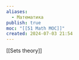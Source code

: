 ```yaml
---
aliases:
  - Математика
publish: true
moc: "[[51 Math MOC]]"
created: 2024-07-03 21:54
---
```


[[Sets theory]]
